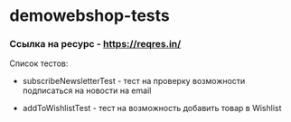 # demowebshop-tests

### Ссылка на ресурс - https://reqres.in/

Список тестов:

+ subscribeNewsletterTest - тест на проверку возможности подписаться на новости на email

+ addToWishlistTest - тест на возможность добавить товар в Wishlist
